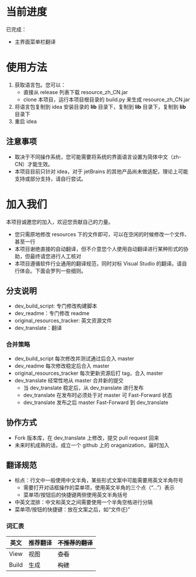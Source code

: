 # 当前进度

已完成：
* 主界面菜单栏翻译

# 使用方法

1. 获取语言包。您可以：
    * 直接从 release 列表下载 resource_zh_CN.jar
    * clone 本项目，运行本项目根目录的 build.py 来生成 resource_zh_CN.jar
2. 将语言包复制到 idea 安装目录的 **lib** 目录下，复制到 **lib** 目录下，复制到 **lib** 目录下
3. 重启 idea

## 注意事项
* 取决于不同操作系统，您可能需要将系统的界面语言设置为简体中文（zh-CN）才能生效。
* 本项目目前只针对 idea，对于 jetBrains 的其他产品尚未做适配，理论上可能支持或部分支持，请自行尝试。

# 加入我们
本项目诚邀您的加入，欢迎您贡献自己的力量。

* 您只需原地修改 resources 下的文件即可，可以在空闲的时候修改一个文件、甚至一行
* 本项目谢绝直接的自动翻译，但不介意您个人使用自动翻译进行某种形式的协助，但最终请您进行人工核对
* 本项目遵循软件行业通用的翻译规范，同时对标 Visual Studio 的翻译。请自行体会。下面会罗列一些细则。

## 分支说明
* dev_build_script: 专门修改构建脚本
* dev_readme：专门修改 readme
* original_resources_tracker: 英文资源文件
* dev_translate：翻译

### 合并策略
* dev_build_script 每次修改并测试通过后合入 master
* dev_readme 每次修改稳定后合入 master
* original_resources_tracker 每次更新资源后打 tag，合入 master
* dev_translate 经常性地从 master 合并新的提交
    * 当 dev_translate 稳定后，从 dev_translate 进行发布
    * dev_translate 在发布时必须处于对 master 可 Fast-Forward 状态
    * dev_translate 发布之后 master Fast-Forward 到 dev_translate

## 协作方式
* Fork 版本库，在 dev_translate 上修改，提交 pull request 回来
* 未来时机成熟的话，成立一个 github 上的 oraganization，届时加入

## 翻译规范

* 标点：行文中一般使用中文半角，某些形式文案中可能需要用英文半角符号
    * 需要打开对话框操作的菜单项，使用英文半角的三个点（“...”）表示
    * 菜单项/按钮后的快捷键两侧使用英文半角括号
* 中英文混排：中文和英文之间需要使用一个半角空格进行分隔
* 菜单项/按钮的快捷键：放在文案之后，如“文件(<u>F</u>)”

### 词汇表
| 英文 | 推荐翻译 | ~~不推荐的翻译~~ |
| --- | --- | --- |
| View | 视图 | ~~查看~~ |
| Build | 生成 | ~~构建~~ |

